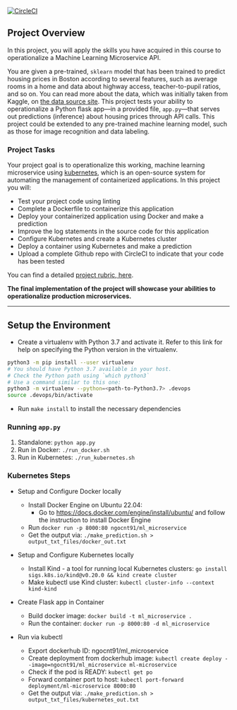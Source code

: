 [![CircleCI](https://dl.circleci.com/status-badge/img/gh/ngocntuet1702/DevOps_Microservices/tree/master.svg?style=svg)](https://dl.circleci.com/status-badge/redirect/gh/ngocntuet1702/DevOps_Microservices/tree/master)

## Project Overview

In this project, you will apply the skills you have acquired in this course to operationalize a Machine Learning Microservice API. 

You are given a pre-trained, `sklearn` model that has been trained to predict housing prices in Boston according to several features, such as average rooms in a home and data about highway access, teacher-to-pupil ratios, and so on. You can read more about the data, which was initially taken from Kaggle, on [the data source site](https://www.kaggle.com/c/boston-housing). This project tests your ability to operationalize a Python flask app—in a provided file, `app.py`—that serves out predictions (inference) about housing prices through API calls. This project could be extended to any pre-trained machine learning model, such as those for image recognition and data labeling.

### Project Tasks

Your project goal is to operationalize this working, machine learning microservice using [kubernetes](https://kubernetes.io/), which is an open-source system for automating the management of containerized applications. In this project you will:
* Test your project code using linting
* Complete a Dockerfile to containerize this application
* Deploy your containerized application using Docker and make a prediction
* Improve the log statements in the source code for this application
* Configure Kubernetes and create a Kubernetes cluster
* Deploy a container using Kubernetes and make a prediction
* Upload a complete Github repo with CircleCI to indicate that your code has been tested

You can find a detailed [project rubric, here](https://review.udacity.com/#!/rubrics/2576/view).

**The final implementation of the project will showcase your abilities to operationalize production microservices.**

---

## Setup the Environment

* Create a virtualenv with Python 3.7 and activate it. Refer to this link for help on specifying the Python version in the virtualenv. 
```bash
python3 -m pip install --user virtualenv
# You should have Python 3.7 available in your host. 
# Check the Python path using `which python3`
# Use a command similar to this one:
python3 -m virtualenv --python=<path-to-Python3.7> .devops
source .devops/bin/activate
```
* Run `make install` to install the necessary dependencies

### Running `app.py`

1. Standalone:  `python app.py`
2. Run in Docker:  `./run_docker.sh`
3. Run in Kubernetes:  `./run_kubernetes.sh`

### Kubernetes Steps

* Setup and Configure Docker locally
    - Install Docker Engine on Ubuntu 22.04:
        - Go to https://docs.docker.com/engine/install/ubuntu/ and follow the instruction to install Docker Engine
    - Run `docker run -p 8000:80 ngocnt91/ml_microservice`
    - Get the output via: `./make_prediction.sh > output_txt_files/docker_out.txt`

* Setup and Configure Kubernetes locally
    - Install Kind - a tool for running local Kubernetes clusters: `go install sigs.k8s.io/kind@v0.20.0 && kind create cluster`
    - Make kubectl use Kind cluster: `kubectl cluster-info --context kind-kind`

* Create Flask app in Container
    - Build docker image: `docker build -t ml_microservice .`
    - Run the container: `docker run -p 8000:80 -d ml_microservice`
* Run via kubectl
    - Export dockerhub ID: ngocnt91/ml_microservice
    - Create deployment from dockerhub image: `kubectl create deploy --image=ngocnt91/ml_microservice ml-microservice`
    - Check if the pod is READY: `kubectl get po`
    - Forward container port to host: `kubectl port-forward deployment/ml-microservice 8000:80`
    - Get the output via: `./make_prediction.sh > output_txt_files/kubernetes_out.txt`